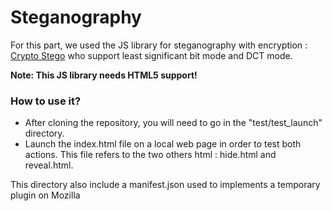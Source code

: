 # Steganography
 For this part, we used the JS library for steganography with encryption : [Crypto Stego](https://github.com/zeruniverse/CryptoStego) who support least significant bit mode and DCT mode. 


**Note: This JS library needs HTML5 support!**

### How to use it?
* After cloning the repository, you will need to go in the "test/test_launch" directory. 
* Launch the index.html file on a local web page in order to test both actions. This file refers to the two others html : hide.html and reveal.html.

This directory also include a manifest.json used to implements a temporary plugin on Mozilla

###
